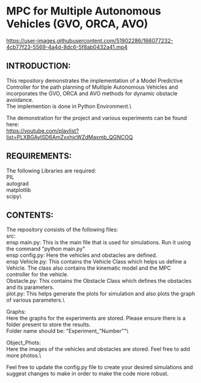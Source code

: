 # MPC for Multiple Autonomous Vehicles (GVO, ORCA, AVO)


https://user-images.githubusercontent.com/51902286/166077232-4cb77f23-5569-4a4d-8dc6-5f8ab0432a41.mp4

INTRODUCTION:
------------------------
This repository demonstrates the implementation of a Model Predictive Controller for the path planning of Multiple Autonomous Vehicles and incorporates the GVO, ORCA and AVO methods for dynamic obstacle avoidance.\
The implemention is done in Python Environment.\

The demonstration for the project and various experiments can be found here:\
https://youtube.com/playlist?list=PLXBGAyISD6AmZxxhjcWZdMaxmb_QGNCOQ

REQUIREMENTS:
------------------------
The following Libraries are required:\
PIL\
autograd\
matplotlib\
scipy\

CONTENTS:
------------------------
The repository consists of the following files:\
src:\
ensp main.py: This is the main file that is used for simulations. Run it using the command "python main.py"\
ensp config.py: Here the vehicles and obstacles are defined.\
ensp Vehicle.py: This contains the Vehicle Class which helps us define a Vehicle. The class also contains the kinematic model and the MPC controller for the vehicle.\
    Obstacle.py: This contains the Obstacle Class which defines the obstacles and its parameters.\
    plot.py: This helps generate the plots for simulation and also plots the graph of various parameters.\

Graphs:\
    Here the graphs for the experiments are stored. Please ensure there is a folder present to store the results.\
    Folder name should be: "Experiment_"Number""\

Object_Phots:\
    Here the images of the vehicles and obstacles are stored. Feel free to add more photos.\


Feel free to update the config.py file to create your desired simulations and suggest changes to make in order to make the code more robust.


